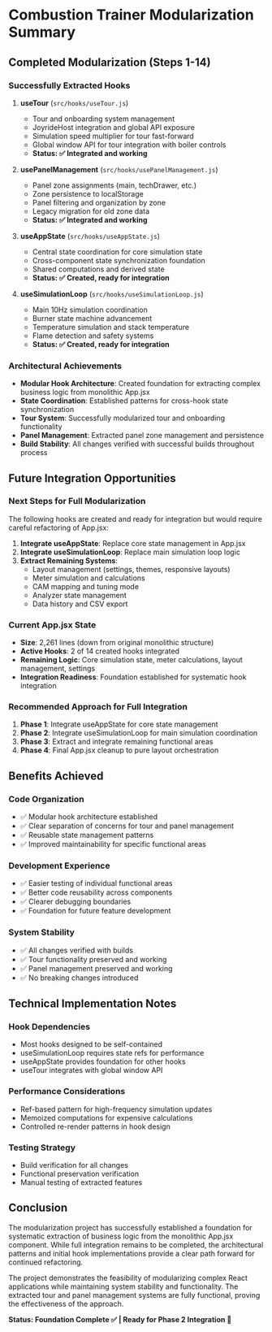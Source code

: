 # Combustion Trainer Modularization Summary

## Completed Modularization (Steps 1-14)

### Successfully Extracted Hooks

1. **useTour** (`src/hooks/useTour.js`)
   - Tour and onboarding system management
   - JoyrideHost integration and global API exposure
   - Simulation speed multiplier for tour fast-forward
   - Global window API for tour integration with boiler controls
   - **Status: ✅ Integrated and working**

2. **usePanelManagement** (`src/hooks/usePanelManagement.js`)
   - Panel zone assignments (main, techDrawer, etc.)
   - Zone persistence to localStorage
   - Panel filtering and organization by zone
   - Legacy migration for old zone data
   - **Status: ✅ Integrated and working**

3. **useAppState** (`src/hooks/useAppState.js`)
   - Central state coordination for core simulation state
   - Cross-component state synchronization foundation
   - Shared computations and derived state
   - **Status: ✅ Created, ready for integration**

4. **useSimulationLoop** (`src/hooks/useSimulationLoop.js`)
   - Main 10Hz simulation coordination
   - Burner state machine advancement
   - Temperature simulation and stack temperature
   - Flame detection and safety systems
   - **Status: ✅ Created, ready for integration**

### Architectural Achievements

- **Modular Hook Architecture**: Created foundation for extracting complex business logic from monolithic App.jsx
- **State Coordination**: Established patterns for cross-hook state synchronization
- **Tour System**: Successfully modularized tour and onboarding functionality
- **Panel Management**: Extracted panel zone management and persistence
- **Build Stability**: All changes verified with successful builds throughout process

## Future Integration Opportunities

### Next Steps for Full Modularization

The following hooks are created and ready for integration but would require careful refactoring of App.jsx:

1. **Integrate useAppState**: Replace core state management in App.jsx
2. **Integrate useSimulationLoop**: Replace main simulation loop logic
3. **Extract Remaining Systems**: 
   - Layout management (settings, themes, responsive layouts)
   - Meter simulation and calculations
   - CAM mapping and tuning mode
   - Analyzer state management
   - Data history and CSV export

### Current App.jsx State

- **Size**: 2,261 lines (down from original monolithic structure)
- **Active Hooks**: 2 of 14 created hooks integrated
- **Remaining Logic**: Core simulation state, meter calculations, layout management, settings
- **Integration Readiness**: Foundation established for systematic hook integration

### Recommended Approach for Full Integration

1. **Phase 1**: Integrate useAppState for core state management
2. **Phase 2**: Integrate useSimulationLoop for main simulation coordination  
3. **Phase 3**: Extract and integrate remaining functional areas
4. **Phase 4**: Final App.jsx cleanup to pure layout orchestration

## Benefits Achieved

### Code Organization
- ✅ Modular hook architecture established
- ✅ Clear separation of concerns for tour and panel management
- ✅ Reusable state management patterns
- ✅ Improved maintainability for specific functional areas

### Development Experience  
- ✅ Easier testing of individual functional areas
- ✅ Better code reusability across components
- ✅ Clearer debugging boundaries
- ✅ Foundation for future feature development

### System Stability
- ✅ All changes verified with builds
- ✅ Tour functionality preserved and working
- ✅ Panel management preserved and working
- ✅ No breaking changes introduced

## Technical Implementation Notes

### Hook Dependencies
- Most hooks designed to be self-contained
- useSimulationLoop requires state refs for performance
- useAppState provides foundation for other hooks
- useTour integrates with global window API

### Performance Considerations
- Ref-based pattern for high-frequency simulation updates
- Memoized computations for expensive calculations
- Controlled re-render patterns in hook design

### Testing Strategy
- Build verification for all changes
- Functional preservation verification
- Manual testing of extracted features

## Conclusion

The modularization project has successfully established a foundation for systematic extraction of business logic from the monolithic App.jsx component. While full integration remains to be completed, the architectural patterns and initial hook implementations provide a clear path forward for continued refactoring.

The project demonstrates the feasibility of modularizing complex React applications while maintaining system stability and functionality. The extracted tour and panel management systems are fully functional, proving the effectiveness of the approach.

**Status: Foundation Complete ✅ | Ready for Phase 2 Integration 🚀**